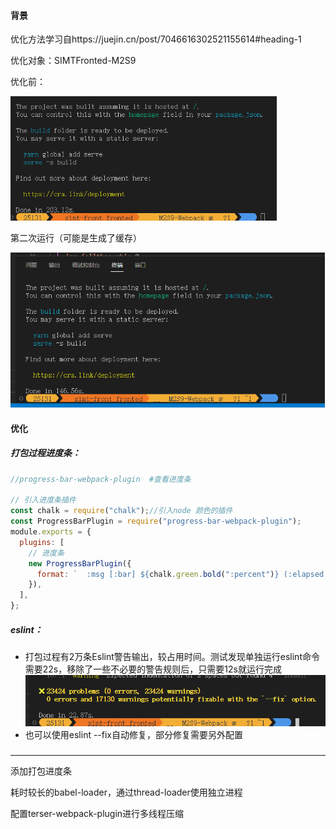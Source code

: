 #### 背景

优化方法学习自https://juejin.cn/post/7046616302521155614#heading-1

优化对象：SIMTFronted-M2S9

优化前：

<img src="Webpack优化记录.assets/image-20231030183923890.png" alt="image-20231030183923890" style="zoom: 67%;" />

第二次运行（可能是生成了缓存）

<img src="Webpack优化记录.assets/image-20231030184341871.png" alt="image-20231030184341871" style="zoom: 67%;" />

#### 优化

##### 打包过程进度条：


```js
//progress-bar-webpack-plugin  #查看进度条

// 引入进度条插件
const chalk = require("chalk");//引入node 颜色的插件
const ProgressBarPlugin = require("progress-bar-webpack-plugin");
module.exports = {
  plugins: [
    // 进度条
    new ProgressBarPlugin({
      format: `  :msg [:bar] ${chalk.green.bold(":percent")} (:elapsed s)`,
    }),
  ],
};
```



##### eslint：

- 打包过程有2万条Eslint警告输出，较占用时间。测试发现单独运行eslint命令需要22s，移除了一些不必要的警告规则后，只需要12s就运行完成<img src="Webpack优化记录.assets/image-20231030184825623.png" alt="image-20231030184825623"  />
- 也可以使用eslint --fix自动修复，部分修复需要另外配置

##### 



































---

添加打包进度条

耗时较长的babel-loader，通过thread-loader使用独立进程

配置terser-webpack-plugin进行多线程压缩